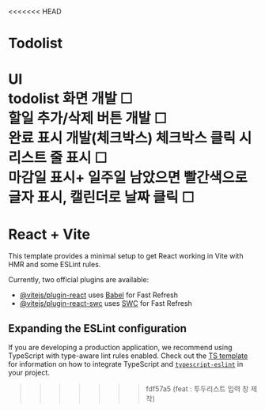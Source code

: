 <<<<<<< HEAD
# Todolist
 UI<br>
 todolist 화면 개발 ☐ <br>
 할일 추가/삭제 버튼 개발 ☐ <br>
 완료 표시 개발(체크박스) 체크박스 클릭 시 리스트 줄 표시 ☐ <br>
 마감일 표시+ 일주일 남았으면 빨간색으로 글자 표시, 캘린더로 날짜 클릭  ☐ <br>
=======
# React + Vite

This template provides a minimal setup to get React working in Vite with HMR and some ESLint rules.

Currently, two official plugins are available:

- [@vitejs/plugin-react](https://github.com/vitejs/vite-plugin-react/blob/main/packages/plugin-react) uses [Babel](https://babeljs.io/) for Fast Refresh
- [@vitejs/plugin-react-swc](https://github.com/vitejs/vite-plugin-react/blob/main/packages/plugin-react-swc) uses [SWC](https://swc.rs/) for Fast Refresh

## Expanding the ESLint configuration

If you are developing a production application, we recommend using TypeScript with type-aware lint rules enabled. Check out the [TS template](https://github.com/vitejs/vite/tree/main/packages/create-vite/template-react-ts) for information on how to integrate TypeScript and [`typescript-eslint`](https://typescript-eslint.io) in your project.
>>>>>>> fdf57a5 (feat : 투두리스트 입력 창 제작)

